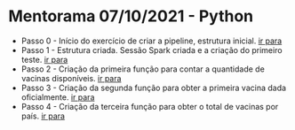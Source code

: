 # Mentorama 07/10/2021 - Python

* Passo 0 - Início do exercício de criar a pipeline, estrutura inicial. [ir para](step-0)
* Passo 1 - Estrutura criada. Sessão Spark criada e a criação do primeiro teste. [ir para](step-1)
* Passo 2 - Criação da primeira função para contar a quantidade de vacinas disponíveis. [ir para](step-2)
* Passo 3 - Criação da segunda função para obter a primeira vacina dada oficialmente. [ir para](step-3)
* Passo 4 - Criação da terceira função para obter o total de vacinas por país. [ir para](step-4)

